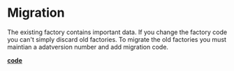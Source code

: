 # Migration
The existing factory contains important data. If you change the factory code 
you can't simply discard old factories. 
To migrate the old factories you must maintian a adatversion number and add migration code.

[**code**](https://github.com/factoryfx/factoryfx/tree/master/docu/src/main/java/de/factoryfx/docu/migration)